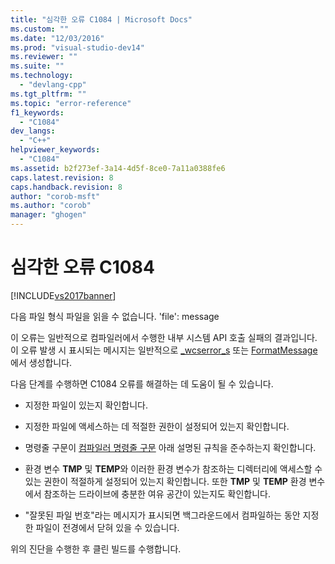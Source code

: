 ```yaml
---
title: "심각한 오류 C1084 | Microsoft Docs"
ms.custom: ""
ms.date: "12/03/2016"
ms.prod: "visual-studio-dev14"
ms.reviewer: ""
ms.suite: ""
ms.technology: 
  - "devlang-cpp"
ms.tgt_pltfrm: ""
ms.topic: "error-reference"
f1_keywords: 
  - "C1084"
dev_langs: 
  - "C++"
helpviewer_keywords: 
  - "C1084"
ms.assetid: b2f273ef-3a14-4d5f-8ce0-7a11a0388fe6
caps.latest.revision: 8
caps.handback.revision: 8
author: "corob-msft"
ms.author: "corob"
manager: "ghogen"
---
```

# 심각한 오류 C1084
[!INCLUDE[vs2017banner](../../assembler/inline/includes/vs2017banner.md)]

다음 파일 형식 파일을 읽을 수 없습니다. 'file': message  
  
 이 오류는 일반적으로 컴파일러에서 수행한 내부 시스템 API 호출 실패의 결과입니다.  이 오류 발생 시 표시되는 메시지는 일반적으로 [\_wcserror\_s](../../c-runtime-library/reference/strerror-s-strerror-s-wcserror-s-wcserror-s.md) 또는 [FormatMessage](http://msdn.microsoft.com/library/windows/desktop/ms679351.aspx)에서 생성합니다.  
  
 다음 단계를 수행하면 C1084 오류를 해결하는 데 도움이 될 수 있습니다.  
  
-   지정한 파일이 있는지 확인합니다.  
  
-   지정한 파일에 액세스하는 데 적절한 권한이 설정되어 있는지 확인합니다.  
  
-   명령줄 구문이 [컴파일러 명령줄 구문](../../build/reference/compiler-command-line-syntax.md) 아래 설명된 규칙을 준수하는지 확인합니다.  
  
-   환경 변수 **TMP** 및 **TEMP**와 이러한 환경 변수가 참조하는 디렉터리에 액세스할 수 있는 권한이 적절하게 설정되어 있는지 확인합니다.  또한 **TMP** 및 **TEMP** 환경 변수에서 참조하는 드라이브에 충분한 여유 공간이 있는지도 확인합니다.  
  
-   "잘못된 파일 번호"라는 메시지가 표시되면 백그라운드에서 컴파일하는 동안 지정한 파일이 전경에서 닫혀 있을 수 있습니다.  
  
 위의 진단을 수행한 후 클린 빌드를 수행합니다.